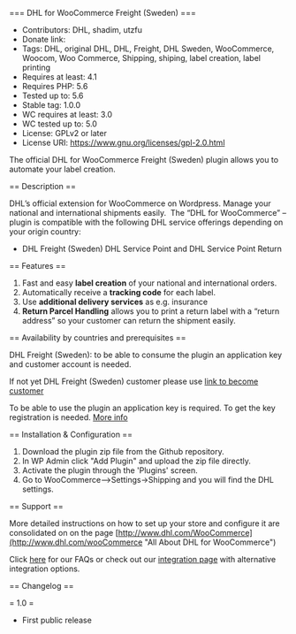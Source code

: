 === DHL for WooCommerce Freight (Sweden) ===

* Contributors: DHL, shadim, utzfu
* Donate link: 
* Tags: DHL, original DHL, DHL, Freight, DHL Sweden, WooCommerce, Woocom, Woo Commerce, Shipping, shiping, label creation, label printing
* Requires at least: 4.1
* Requires PHP: 5.6
* Tested up to: 5.6
* Stable tag: 1.0.0
* WC requires at least: 3.0
* WC tested up to: 5.0
* License: GPLv2 or later
* License URI: https://www.gnu.org/licenses/gpl-2.0.html

The official DHL for WooCommerce Freight (Sweden) plugin allows you to automate your label creation.

== Description ==

DHL’s official extension for WooCommerce on Wordpress. Manage your national and international shipments easily.  The “DHL for WooCommerce” – plugin is compatible with the following DHL service offerings depending on your origin country:

* DHL Freight (Sweden) DHL Service Point and DHL Service Point Return


== Features ==

1. Fast and easy **label creation** of your national and international orders.
1. Automatically receive a **tracking code** for each label.
1. Use **additional delivery services** as e.g. insurance
1. **Return Parcel Handling** allows you to print a return label with a “return address” so your customer can return the shipment easily. 


== Availability by countries and prerequisites == 

DHL Freight (Sweden): to be able to consume the plugin an application key and customer account is needed. 

If not yet DHL Freight (Sweden) customer please use [link to become customer](https://www.dhl.com/se-en/home/our-divisions/freight/customer-service/become-a-customer.html)

To be able to use the plugin an application key is required. To get the key registration is needed. [More info](https://www.dhldashboard.se/Services/APIFarm.aspx)


== Installation & Configuration ==

1. Download the plugin zip file from the Github repository.
1. In WP Admin click "Add Plugin" and upload the zip file directly.
1. Activate the plugin through the 'Plugins' screen.
1. Go to WooCommerce-->Settings->Shipping and you will find the DHL settings.


== Support ==

More detailed instructions on how to set up your store and configure it are consolidated on on the page [http://www.dhl.com/WooCommerce](http://www.dhl.com/wooCommerce "All About DHL for WooCommerce")

Click [here](www.dhl.com/faqs) for our FAQs or check out our [integration page](www.dhl.com/Integration) with alternative integration options.


== Changelog ==

= 1.0 =
* First public release
